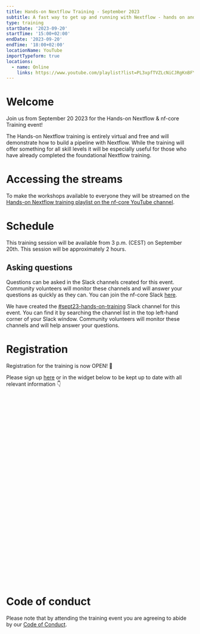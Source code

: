 ```yaml
---
title: Hands-on Nextflow Training - September 2023
subtitle: A fast way to get up and running with Nextflow - hands on and light on theory. One 2 hour session.
type: training
startDate: '2023-09-20'
startTime: '15:00+02:00'
endDate: '2023-09-20'
endTime: '18:00+02:00'
locationName: YouTube
importTypeform: true
locations:
  - name: Online
    links: https://www.youtube.com/playlist?list=PL3xpfTVZLcNiCJRgKnBFYtmnXj1U31szQ
---
```


# Welcome

Join us from September 20 2023 for the Hands-on Nextflow & nf-core Training event!

The Hands-on Nextflow training is entirely virtual and free and will demonstrate how to build a pipeline with Nextflow. While the training will offer something for all skill levels it will be especially useful for those who have already completed the foundational Nextflow training.

# Accessing the streams

To make the workshops available to everyone they will be streamed on the [Hands-on Nextflow training playlist on the nf-core YouTube channel](https://www.youtube.com/playlist?list=PL3xpfTVZLcNiCJRgKnBFYtmnXj1U31szQ).

# Schedule

This training session will be available from 3 p.m. (CEST) on September 20th. This session will be approximately 2 hours.

## Asking questions

Questions can be asked in the Slack channels created for this event. Community volunteers will monitor these channels and will answer your questions as quickly as they can. You can join the nf-core Slack [here](https://nf-co.re/join/slack).

We have created the [#sept23-hands-on-training](https://nfcore.slack.com/archives/C05SNT2T8F4) Slack channel for this event. You can find it by searching the channel list in the top left-hand corner of your Slack window. Community volunteers will monitor these channels and will help answer your questions.

# Registration

Registration for the training is now OPEN! 🎉

Please sign up [here](https://form.typeform.com/to/IW2jgfMo) or in the widget below to be kept up to date with all relevant information 👇

<div data-tf-widget="IW2jgfMo" style="width:100%;height:500px;color:#FFFFFF;"></div>

# Code of conduct

Please note that by attending the training event you are agreeing to abide by our [Code of Conduct](https://nf-co.re/code_of_conduct).
